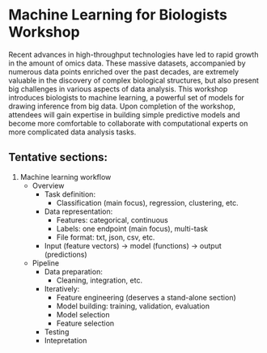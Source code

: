 # Machine Learning for Biologists Workshop

Recent advances in high-throughput technologies have led to rapid growth in the amount of omics data. These massive datasets, accompanied by numerous data points enriched over the past decades, are extremely valuable in the discovery of complex biological structures, but also present big challenges in various aspects of data analysis. This workshop introduces biologists to machine learning, a powerful set of models for drawing inference from big data.  Upon completion of the workshop, attendees will gain expertise in building simple predictive models and become more comfortable to collaborate with computational experts on more complicated data analysis tasks.

## Tentative sections:

1. Machine learning workflow
   * Overview
     * Task definition: 
       * Classification (main focus), regression, clustering, etc.
     * Data representation: 
       * Features: categorical, continuous
       * Labels: one endpoint (main focus), multi-task
       * File format: txt, json, csv, etc.
     * Input (feature vectors) -> model (functions) -> output (predictions)
   * Pipeline
     * Data preparation:
       * Cleaning, integration, etc.
     * Iteratively:
       * Feature engineering (deserves a stand-alone section)
       * Model building: training, validation, evaluation
       * Model selection
       * Feature selection
     * Testing
     * Intepretation
 
    
